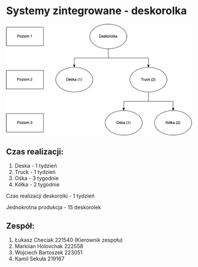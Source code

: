 # Systemy zintegrowane - deskorolka

![alt text](./images/deskorolka.png)

## Czas realizacji:

1. Deska - 1 tydzień
2. Truck - 1 tydzień
3. Ośka - 3 tygodnie
4. Kółka - 2 tygodnie

Czas realizacji deskorolki - 1 tydzień

Jednokrotna produkcja - 15 deskorolek

## Zespół:

1. Łukasz Checiak 221540 (Kierownik zespołu)
2. Markiian Holovchak 222558
3. Wojciech Bartoszek 223051
4. Kamil Sekuła 219167
